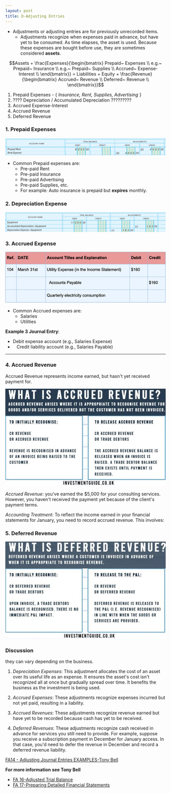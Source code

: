 ```yaml
---
layout: post
title: D-Adjusting Entries
---
```


- Adjustments or adjusting entries are for previously unrecorded items.     
   - Adjustments recognize when expenses paid in advance, but have yet to be consumed. As time elapses, the asset is used. Because these expenses are bought before use, they are sometimes considered **assets**.  


$$Assets + \frac{Expenses}{\begin{bmatrix}
Prepaid~ Expenses \\
e.g.~ Prepaid~ Insurance \\
e.g.~ Prepaid~ Supplies \\
Accrued~ Expense-Interest \\
\end{bmatrix}} = Liabilities + Equity + \frac{Revenue}{\begin{bmatrix}
Accrued~ Revenue \\
Deferred~ Revenue \\
\end{bmatrix}}$$  


1. Prepaid Expenses - { *Insurance, Rent, Supplies, Advertising* }  
2. ???? Depreciation / Accumulated Depreciation   ?????????  
3. Accrued Expense-Interest   
4. Accrued Revenue   
5. Deferred Revenue 


### 1. Prepaid Expenses 
   
![Pre-paid rent example](/assets/mc-graw-accounting-course/images/pre.paid.example.png)


- Common Prepaid expenses are:
  - Pre-paid Rent
  - Pre-paid Insurance
  - Pre-paid Advertising
  - Pre-paid Supplies, etc.
  - For example: Auto insurance is prepaid but **expires** monthly.


### 2. Depreciation Expense

![depreciation adjustment example](/assets/mc-graw-accounting-course/images/depreciation.example.png)


### 3. Accrued Expense 

![](/assets/misc/accrued.expense.example.png)

- Common Accrued expenses are:
  - Salaries
  - Utilities

**Example 3 Journal Entry**:
- Debit expense account (e.g., Salaries Expense)
- &nbsp;&nbsp;&nbsp;Credit liability account (e.g., Salaries Payable)

---

### 4. Accrued Revenue

Accrued Revenue represents income earned, but hasn't yet received payment for. 

![](/assets/misc/what-is-accrued-revenue.jpg)

*Accrued Revenue*: you've earned the $5,000 for your consulting services. However, you haven't received the payment yet because of the client's payment terms.

*Accounting Treatment*: To reflect the income earned in your financial statements for January, you need to record accrued revenue. This involves:


### 5. Deferred Revenue   

![](/assets/misc/what-is-deferred-revenue.jpg)


### Discussion

they can vary depending on the business. 

1. *Depreciation Expenses*: This adjustment allocates the cost of an asset over its useful life as an expense. It ensures the asset's cost isn't recognized all at once but gradually spread over time. It benefits the business as the investment is being used.

1. *Accrued Expenses*: These adjustments recognize expenses incurred but not yet paid, resulting in a liability. 

1. *Accrued Revenues*: These adjustments recognize revenue earned but have yet to be recorded because cash has yet to be received. 

1. *Deferred Revenues*: These adjustments recognize cash received in advance for services you still need to provide. For example, suppose you receive a subscription payment in December for January access. In that case, you'd need to defer the revenue in December and record a deferred revenue liability.


[FA14 - Adjusting Journal Entries EXAMPLES-Tony Bell](https://www.youtube.com/watch?v=gkqoIqeiCsU)



**For more information see Tony Bell**   
- [FA 16-Adjusted Trial Balance](https://www.youtube.com/watch?v=TKpabpcjk14)  
- [FA 17-Preparing Detailed Financial Statements](https://www.youtube.com/watch?v=NT5zaYuEyuk)  

